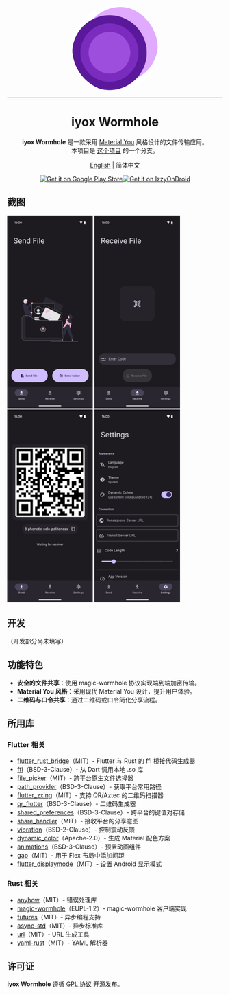 <div align="center">

<div align="center">
    <img width="200" height="200" style="display: block; border-radius: 9999px;" src="https://raw.githubusercontent.com/iyox-Studios/iyox-Wormhole/main/assets/icon/icon.png">
</div>

---
# iyox Wormhole

**iyox Wormhole** 是一款采用 [Material You](https://m3.material.io/) 风格设计的文件传输应用。  
本项目是 [这个项目](https://gitlab.com/lukas-heiligenbrunner/wormhole) 的一个分支。

[English](README.md) | 简体中文

[<img src="https://play.google.com/intl/en_us/badges/static/images/badges/en_badge_web_generic.png" alt="Get it on Google Play Store" height="75">](https://play.google.com/store/apps/details?id=com.iyox.wormhole)[<img src="https://gitlab.com/IzzyOnDroid/repo/-/raw/master/assets/IzzyOnDroid.png" alt="Get it on IzzyOnDroid" height="75">](https://apt.izzysoft.de/packages/com.iyox.wormhole)

</div>

## 截图

[<img width=200 alt="截图 1" src="https://raw.githubusercontent.com/iyox-Studios/iyox-Wormhole/main/fastlane/metadata/android/en-US/images/phoneScreenshots/1_en-US.png?raw=true">]()
[<img width=200 alt="截图 2" src="https://raw.githubusercontent.com/iyox-Studios/iyox-Wormhole/main/fastlane/metadata/android/en-US/images/phoneScreenshots/2_en-US.png?raw=true">]()
[<img width=200 alt="截图 3" src="https://raw.githubusercontent.com/iyox-Studios/iyox-Wormhole/main/fastlane/metadata/android/en-US/images/phoneScreenshots/3_en-US.png?raw=true">]()
[<img width=200 alt="截图 4" src="https://raw.githubusercontent.com/iyox-Studios/iyox-Wormhole/main/fastlane/metadata/android/en-US/images/phoneScreenshots/5_en-US.png?raw=true">]()

## 开发

（开发部分尚未填写）

## 功能特色

- **安全的文件共享**：使用 magic-wormhole 协议实现端到端加密传输。
- **Material You 风格**：采用现代 Material You 设计，提升用户体验。
- **二维码与口令共享**：通过二维码或口令简化分享流程。

## 所用库

### Flutter 相关

- [flutter_rust_bridge](https://github.com/fzyzcjy/flutter_rust_bridge)（MIT）- Flutter 与 Rust 的 ffi 桥接代码生成器  
- [ffi](https://pub.dev/packages/ffi)（BSD-3-Clause）- 从 Dart 调用本地 .so 库  
- [file_picker](https://pub.dev/packages/file_picker)（MIT）- 跨平台原生文件选择器  
- [path_provider](https://pub.dev/packages/path_provider)（BSD-3-Clause）- 获取平台常用路径  
- [flutter_zxing](https://pub.dev/packages/flutter_zxing)（MIT）- 支持 QR/Aztec 的二维码扫描器  
- [qr_flutter](https://pub.dev/packages/qr_flutter)（BSD-3-Clause）- 二维码生成器  
- [shared_preferences](https://pub.dev/packages/shared_preferences)（BSD-3-Clause）- 跨平台的键值对存储  
- [share_handler](https://pub.dev/packages/share_handler)（MIT）- 接收平台的分享意图  
- [vibration](https://pub.dev/packages/vibration)（BSD-2-Clause）- 控制震动反馈  
- [dynamic_color](https://pub.dev/packages/dynamic_color)（Apache-2.0）- 生成 Material 配色方案  
- [animations](https://pub.dev/packages/animations)（BSD-3-Clause）- 预置动画组件  
- [gap](https://pub.dev/packages/gap)（MIT）- 用于 Flex 布局中添加间距  
- [flutter_displaymode](https://pub.dev/packages/flutter_displaymode)（MIT）- 设置 Android 显示模式  

### Rust 相关

- [anyhow](https://crates.io/crates/anyhow)（MIT）- 错误处理库  
- [magic-wormhole](https://crates.io/crates/magic-wormhole)（EUPL-1.2）- magic-wormhole 客户端实现  
- [futures](https://crates.io/crates/futures)（MIT）- 异步编程支持  
- [async-std](https://crates.io/crates/async-std)（MIT）- 异步标准库  
- [url](https://crates.io/crates/url)（MIT）- URL 生成工具  
- [yaml-rust](https://crates.io/crates/yaml-rust)（MIT）- YAML 解析器  

## 许可证

**iyox Wormhole** 遵循 [GPL 协议](LICENSE) 开源发布。
